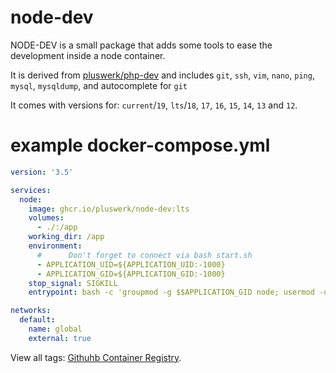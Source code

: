 # node-dev

NODE-DEV is a small package that adds some tools to ease the development inside a node container.

It is derived from [pluswerk/php-dev](https://github.com/pluswerk/php-dev/) and includes `git`, `ssh`, `vim`, `nano`, `ping`, `mysql`, `mysqldump`, and autocomplete for `git`

It comes with versions for: `current`/`19`, `lts`/`18`, `17`, `16`, `15`, `14`, `13` and `12`.

# example docker-compose.yml
````yml
version: '3.5'

services:
  node:
    image: ghcr.io/pluswerk/node-dev:lts
    volumes:
      - ./:/app
    working_dir: /app
    environment:
      #      Don't forget to connect via bash start.sh
      - APPLICATION_UID=${APPLICATION_UID:-1000}
      - APPLICATION_GID=${APPLICATION_GID:-1000}
    stop_signal: SIGKILL
    entrypoint: bash -c 'groupmod -g $$APPLICATION_GID node; usermod -u $$APPLICATION_UID node; tail -f /dev/null'

networks:
  default:
    name: global
    external: true

````

View all tags: [Githuhb Container Registry](https://github.com/pluswerk/node-dev/pkgs/container/node-dev/versions?filters%5Bversion_type%5D=tagged).
